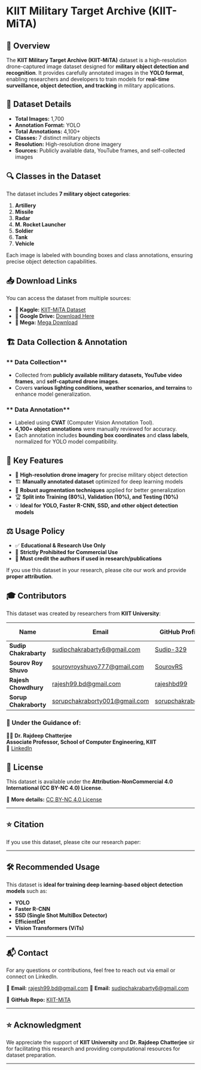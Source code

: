 # KIIT Military Target Archive (KIIT-MiTA)

## 📌 Overview
The **KIIT Military Target Archive (KIIT-MiTA)** dataset is a high-resolution drone-captured image dataset designed for **military object detection and recognition**. It provides carefully annotated images in the **YOLO format**, enabling researchers and developers to train models for **real-time surveillance, object detection, and tracking** in military applications.

## 📂 Dataset Details
- **Total Images:** 1,700  
- **Annotation Format:** YOLO  
- **Total Annotations:** 4,100+  
- **Classes:** 7 distinct military objects  
- **Resolution:** High-resolution drone imagery  
- **Sources:** Publicly available data, YouTube frames, and self-collected images  

## 🔍 Classes in the Dataset
The dataset includes **7 military object categories**:

1. **Artillery**  
2. **Missile**  
3. **Radar**  
4. **M. Rocket Launcher**  
5. **Soldier**  
6. **Tank**  
7. **Vehicle**  

Each image is labeled with bounding boxes and class annotations, ensuring precise object detection capabilities.

## 📥 Download Links
You can access the dataset from multiple sources:

- **📌 Kaggle:** [KIIT-MiTA Dataset](https://www.kaggle.com/datasets/sudipchakrabarty/kiit-mita/data)  
- **📌 Google Drive:** [Download Here](https://drive.google.com/drive/folders/1fZ_B0lIpVgThWAEi3BPSNnUPr1j3eCiN?usp=drive_link)  
- **📌 Mega:** [Mega Download](https://mega.nz/folder/hesAGKZT#PGPJeQjWy3oQL9nyhBqt5g)  

## 🏗 Data Collection & Annotation
### ** Data Collection**
- Collected from **publicly available military datasets, YouTube video frames**, and **self-captured drone images**.  
- Covers **various lighting conditions, weather scenarios, and terrains** to enhance model generalization.  

### ** Data Annotation**
- Labeled using **CVAT** (Computer Vision Annotation Tool).  
- **4,100+ object annotations** were manually reviewed for accuracy.  
- Each annotation includes **bounding box coordinates** and **class labels**, normalized for YOLO model compatibility.  


## 🎯 Key Features
- 📸 **High-resolution drone imagery** for precise military object detection  
- 🏗 **Manually annotated dataset** optimized for deep learning models  
- 🔄 **Robust augmentation techniques** applied for better generalization  
- 🏆 **Split into Training (80%), Validation (10%), and Testing (10%)**  
- 💡 **Ideal for YOLO, Faster R-CNN, SSD, and other object detection models**  

## ⚖️ Usage Policy
- ✅ **Educational & Research Use Only**  
- 🚫 **Strictly Prohibited for Commercial Use**  
- 🔗 **Must credit the authors if used in research/publications**  

If you use this dataset in your research, please cite our work and provide **proper attribution**.

## 🎓 Contributors
This dataset was created by researchers from **KIIT University**:

| Name                  | Email                              | GitHub Profile                           | LinkedIn Profile |
|-----------------------|----------------------------------|------------------------------------------|------------------|
| **Sudip Chakrabarty** | sudipchakrabarty6@gmail.com      | [Sudip-329](https://github.com/Sudip-329) | [LinkedIn](https://www.linkedin.com/in/sudipchakrabarty329) |
| **Sourov Roy Shuvo**  | sourovroyshuvo777@gmail.com      | [SourovRS](https://github.com/SourovRS)  | [LinkedIn](https://www.linkedin.com/in/sourov-roy-shuvo-292582255) |
| **Rajesh Chowdhury**  | rajesh99.bd@gmail.com           | [rajeshbd99](https://github.com/rajeshbd99) | [LinkedIn](https://www.linkedin.com/in/rajesh-chowdhury-361360224) |
| **Sorup Chakraborty** | sorupchakraborty001@gmail.com   | [sorupchakraborty](https://github.com/sorupchakraborty) | [LinkedIn](https://www.linkedin.com/in/sorupchakraborty) |

### **🔹 Under the Guidance of:**  
👨‍🏫 **Dr. Rajdeep Chatterjee**  
**Associate Professor, School of Computer Engineering, KIIT**  
🔗 [LinkedIn](https://www.linkedin.com/in/rajdeep-chatterjee-ph-d-60352325)  

## 📜 License
This dataset is available under the **Attribution-NonCommercial 4.0 International (CC BY-NC 4.0) License**.

🔗 **More details:** [CC BY-NC 4.0 License](https://creativecommons.org/licenses/by-nc/4.0/)

---

## ⭐ Citation
If you use this dataset, please cite our research paper:


---

## 🛠 Recommended Usage
This dataset is **ideal for training deep learning-based object detection models** such as:
- **YOLO**
- **Faster R-CNN**
- **SSD (Single Shot MultiBox Detector)**
- **EfficientDet**
- **Vision Transformers (ViTs)**

---

## 📬 Contact
For any questions or contributions, feel free to reach out via email or connect on LinkedIn.

📧 **Email:** rajesh99.bd@gmail.com
📧 **Email:** sudipchakrabarty6@gmail.com  
 
🔗 **GitHub Repo:** [KIIT-MiTA](https://github.com/Sudip-329/KIIT-MiTA)

---

## ⭐ Acknowledgment
We appreciate the support of **KIIT University** and **Dr. Rajdeep Chatterjee** sir for facilitating this research and providing computational resources for dataset preparation.

---
